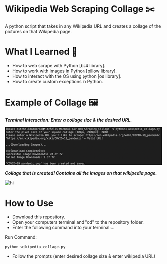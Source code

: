 # Wikipedia Web Scraping Collage :scissors:

A python script that takes in any Wikipedia URL and creates a collage of the pictures on that Wikipedia page.

# What I Learned :notebook:

* How to web scrape with Python [bs4 library].
* How to work with images in Python [pillow library].
* How to interact with the OS using python [os library].
* How to create custom exceptions in Python.

# Example of Collage :framed_picture:

***Terminal Interaction: Enter a collage size & the desired URL.***

![hi](https://github.com/MED-1996/Web_Scraping_Collage/blob/main/Example_Terminal_Code.png)

***Collage that is created! Contains all the images on that wikipedia page.***

![hi](https://github.com/MED-1996/Web_Scraping_Collage/blob/main/COVID-19%20pandemic.png)

# How to Use

* Download this repository.
* Open your computers terminal and "cd" to the repository folder.
* Enter the following command into your terminal:...

Run Command:

	python wikipedia_collage.py

* Follow the prompts (enter desired collage size & enter wikipedia URL)